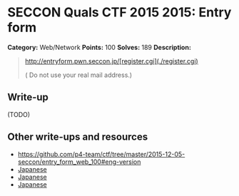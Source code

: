 # SECCON Quals CTF 2015 2015: Entry form

**Category:** Web/Network
**Points:** 100
**Solves:** 189
**Description:**

> <http://entryform.pwn.seccon.jp/[register.cgi](./register.cgi)>
> 
> 
> ( Do not use your real mail address.)


## Write-up

(TODO)

## Other write-ups and resources

* <https://github.com/p4-team/ctf/tree/master/2015-12-05-seccon/entry_form_web_100#eng-version>
* [Japanese](http://miettal.hatenablog.com/entry/2015/12/07/104233)
* [Japanese](http://www.lac.co.jp/blog/category/security/201512072.html)
* [Japanese](http://kanpapa.com/today/2015/12/seccon-ctf-2015-online-write-up.html)
